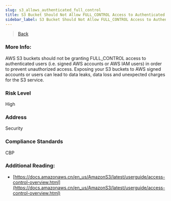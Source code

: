 ```yaml
---
slug: s3_allows_authenticated_full_control
title: S3 Bucket Should Not Allow FULL_CONTROL Access to Authenticated Users
sidebar_label: S3 Bucket Should Not Allow FULL_CONTROL Access to Authenticated Users
---
```

> [Back](../../s3publiccheck)

### More Info:
AWS S3 buckets should not be granting FULL_CONTROL access to authenticated users (i.e. signed AWS accounts or AWS IAM users) in order to prevent unauthorized access. Exposing your S3 buckets to AWS signed accounts or users can lead to data leaks, data loss and unexpected charges for the S3 service.

### Risk Level
High

### Address
Security

### Compliance Standards
CBP

### Additional Reading:
- [https://docs.amazonaws.cn/en_us/AmazonS3/latest/userguide/access-control-overview.html](https://docs.amazonaws.cn/en_us/AmazonS3/latest/userguide/access-control-overview.html) 

